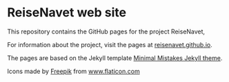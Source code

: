 # ReiseNavet web site

This repository contains the GitHub pages for the project ReiseNavet,

For information about the project, visit the pages at [reisenavet.github.io](https://reisenavet.github.io/).

The pages are based on the Jekyll template [Minimal Mistakes Jekyll theme](https://github.com/mmistakes/minimal-mistakes).

<div>Icons made by <a href="https://www.flaticon.com/authors/freepik" title="Freepik">Freepik</a> from <a href="https://www.flaticon.com/" title="Flaticon">www.flaticon.com</a></div>